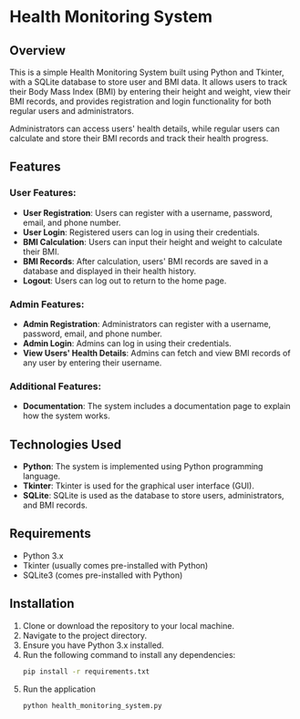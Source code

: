 # Health Monitoring System

## Overview

This is a simple Health Monitoring System built using Python and Tkinter, with a SQLite database to store user and BMI data. It allows users to track their Body Mass Index (BMI) by entering their height and weight, view their BMI records, and provides registration and login functionality for both regular users and administrators.

Administrators can access users' health details, while regular users can calculate and store their BMI records and track their health progress.

## Features

### User Features:
- **User Registration**: Users can register with a username, password, email, and phone number.
- **User Login**: Registered users can log in using their credentials.
- **BMI Calculation**: Users can input their height and weight to calculate their BMI.
- **BMI Records**: After calculation, users' BMI records are saved in a database and displayed in their health history.
- **Logout**: Users can log out to return to the home page.

### Admin Features:
- **Admin Registration**: Administrators can register with a username, password, email, and phone number.
- **Admin Login**: Admins can log in using their credentials.
- **View Users' Health Details**: Admins can fetch and view BMI records of any user by entering their username.
  
### Additional Features:
- **Documentation**: The system includes a documentation page to explain how the system works.
  
## Technologies Used
- **Python**: The system is implemented using Python programming language.
- **Tkinter**: Tkinter is used for the graphical user interface (GUI).
- **SQLite**: SQLite is used as the database to store users, administrators, and BMI records.

## Requirements
- Python 3.x
- Tkinter (usually comes pre-installed with Python)
- SQLite3 (comes pre-installed with Python)

## Installation

1. Clone or download the repository to your local machine.
2. Navigate to the project directory.
3. Ensure you have Python 3.x installed.
4. Run the following command to install any dependencies:
   ```bash
   pip install -r requirements.txt
5. Run the application
   ```bash
   python health_monitoring_system.py





